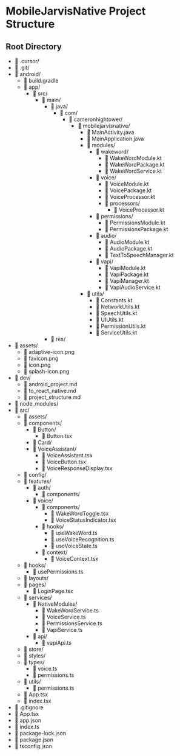 # MobileJarvisNative Project Structure

## Root Directory
- 📁 .cursor/
- 📁 .git/
- 📁 android/
  - 📄 build.gradle
  - 📁 app/
    - 📁 src/
      - 📁 main/
        - 📁 java/
          - 📁 com/
            - 📁 cameronhightower/
              - 📁 mobilejarvisnative/
                - 📄 MainActivity.java
                - 📄 MainApplication.java
                - 📁 modules/
                  - 📁 wakeword/
                    - 📄 WakeWordModule.kt
                    - 📄 WakeWordPackage.kt
                    - 📄 WakeWordService.kt
                  - 📁 voice/
                    - 📄 VoiceModule.kt
                    - 📄 VoicePackage.kt
                    - 📄 VoiceProcessor.kt
                    - 📁 processors/
                      - 📄 VoiceProcessor.kt
                  - 📁 permissions/
                    - 📄 PermissionsModule.kt
                    - 📄 PermissionsPackage.kt
                  - 📁 audio/
                    - 📄 AudioModule.kt
                    - 📄 AudioPackage.kt
                    - 📄 TextToSpeechManager.kt
                  - 📁 vapi/
                    - 📄 VapiModule.kt
                    - 📄 VapiPackage.kt
                    - 📄 VapiManager.kt
                    - 📄 VapiAudioService.kt
                - 📁 utils/
                  - 📄 Constants.kt
                  - 📄 NetworkUtils.kt
                  - 📄 SpeechUtils.kt
                  - 📄 UIUtils.kt
                  - 📄 PermissionUtils.kt
                  - 📄 ServiceUtils.kt
        - 📁 res/
- 📁 assets/
  - 📄 adaptive-icon.png
  - 📄 favicon.png
  - 📄 icon.png
  - 📄 splash-icon.png
- 📁 dev/
  - 📄 android_project.md
  - 📄 to_react_native.md
  - 📄 project_structure.md
- 📁 node_modules/
- 📁 src/
  - 📁 assets/
  - 📁 components/
    - 📁 Button/
      - 📄 Button.tsx
    - 📁 Card/
    - 📁 VoiceAssistant/
      - 📄 VoiceAssistant.tsx
      - 📄 VoiceButton.tsx
      - 📄 VoiceResponseDisplay.tsx
  - 📁 config/
  - 📁 features/
    - 📁 auth/
      - 📁 components/
    - 📁 voice/
      - 📁 components/
        - 📄 WakeWordToggle.tsx
        - 📄 VoiceStatusIndicator.tsx
      - 📁 hooks/
        - 📄 useWakeWord.ts
        - 📄 useVoiceRecognition.ts
        - 📄 useVoiceState.ts
      - 📁 context/
        - 📄 VoiceContext.tsx
  - 📁 hooks/
    - 📄 usePermissions.ts
  - 📁 layouts/
  - 📁 pages/
    - 📄 LoginPage.tsx
  - 📁 services/
    - 📁 NativeModules/
      - 📄 WakeWordService.ts
      - 📄 VoiceService.ts
      - 📄 PermissionsService.ts
      - 📄 VapiService.ts
    - 📁 api/
      - 📄 vapiApi.ts
  - 📁 store/
  - 📁 styles/
  - 📁 types/
    - 📄 voice.ts
    - 📄 permissions.ts
  - 📁 utils/
    - 📄 permissions.ts
  - 📄 App.tsx
  - 📄 index.tsx
- 📄 .gitignore
- 📄 App.tsx
- 📄 app.json
- 📄 index.ts
- 📄 package-lock.json
- 📄 package.json
- 📄 tsconfig.json